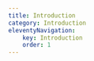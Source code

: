 ```yaml
---
title: Introduction
category: Introduction
eleventyNavigation:
    key: Introduction
    order: 1
---
```

